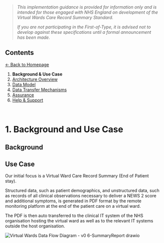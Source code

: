 > *This implementation guidance is provided for information only and is intended for those engaged with NHS England on development of the Virtual Wards Care Record Summary Standard.* 
>
> *If you are not participating in the First-of-Type, it is advised not to develop against these specifications until a formal announcement has been made.*


## Contents
[&larr; Back to Homepage](/README.md)
1. **Background & Use Case**
2. [Architecture Overview](/2_Architecture.md)
3. [Data Model](/3_Data_Model.md)
4. [Data Transfer Mechanisms](/4_Data_Transfer_Mechanisms.md)
5. [Assurance](/5_Assurance.md)
6. [Help & Support](/6_Support.md)

<br>

# 1. Background and Use Case

## Background


## Use Case
Our initial focus is a Virtual Ward Care Record Summary (End of Patient stay).

Structured data, such as patient demographics, and unstructured data, such as records of all clinical observations necessary to deliver a NEWS 2 score and additional symptoms, is generated in PDF format by the remote monitoring platform at the end of the patient care on a virtual ward.

The PDF is then auto transferred to the clinical IT system of the NHS organisation hosting the virtual ward as well as to the relevant IT systems outside the host organisation.

![Virtual Wards Data Flow Diagram - v0 6-SummaryReport drawio](https://user-images.githubusercontent.com/122816374/213241091-5724b2b6-ebe4-4161-9601-83f07b722e5b.png)